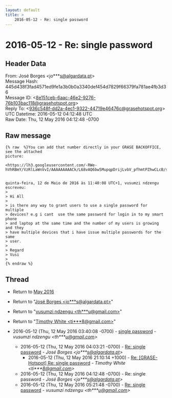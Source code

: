 ```yaml
---
layout: default
title: >
    2016-05-12 - Re: single password
---
```


# 2016-05-12 - Re: single password

## Header Data

From: José Borges \<jo***s@algardata.pt\><br>
Message Hash: 445d438f3fad4571ed9fe1a3b0b0a3340def454d7829f66379fa781ae4fb3d36<br>
Message ID: \<8e151ceb-6aac-46e2-9276-76b103bac118@grasehotspot.org\><br>
Reply To: \<936c548f-dd2a-4ec1-9322-44719e46476c@grasehotspot.org\><br>
UTC Datetime: 2016-05-12 04:12:48 UTC<br>
Raw Date: Thu, 12 May 2016 04:12:48 -0700<br>

## Raw message

```
{% raw  %}You can add that number directly in your GRASE BACKOFFICE, see the attached 
picture:

<https://lh3.googleusercontent.com/-RWe-hVhRBmY/VzRlLaWnVvI/AAAAAAAAACk/L68vAQ6bw5MupqpDrijLvbV_pfhmtPZhwCLcB/s1600/Screenshot_4.png>


quinta-feira, 12 de Maio de 2016 às 11:40:08 UTC+1, vusumzi ndzengu 
escreveu:
>
> Hi All
>
> is there any way to grant users to use a single password for multiple 
> devices? e.g i cant  use the same password for login in to my smart phone 
> and laptop at the same time and the number of my users is growing and they 
> have multiple devices that i have issue multiple passwords for the same 
> user. 
>
> Regard
> Vusi
>
{% endraw %}
```

## Thread

+ Return to [May 2016](/archive/2016/05)

+ Return to "[José Borges <jo***s<span>@</span>algardata.pt>](/authors/jo___s_at_algardata_pt)"
+ Return to "[vusumzi ndzengu <th***u<span>@</span>gmail.com>](/authors/th___u_at_gmail_com)"
+ Return to "[Timothy White <ti***8<span>@</span>gmail.com>](/authors/ti___8_at_gmail_com)"

+ 2016-05-12 (Thu, 12 May 2016 03:40:08 -0700) - [single password](/archive/2016/05/c8932f603caf53257c61260b578dc60caaf57e042b685a34d9972271ae0e5274) - _vusumzi ndzengu \<th***u@gmail.com\>_
  + 2016-05-12 (Thu, 12 May 2016 04:03:21 -0700) - [Re: single password](/archive/2016/05/fd77553829eb7e59f3633b46411bfb43a161b1eb5f94c109ff116330658b32d3) - _José Borges \<jo***s@algardata.pt\>_
    + 2016-05-12 (Thu, 12 May 2016 21:10:14 +1000) - [Re: [GRASE-Hotspot] Re: single password](/archive/2016/05/9cc79eba50e8f94f9b024dceccdc098bd3a024b66c693b6410bbdafb7dce8079) - _Timothy White \<ti***8@gmail.com\>_
  + 2016-05-12 (Thu, 12 May 2016 04:12:48 -0700) - Re: single password - _José Borges \<jo***s@algardata.pt\>_
  + 2016-05-12 (Thu, 12 May 2016 05:21:48 -0700) - [Re: single password](/archive/2016/05/562d238ea8a09b0c03aa9dc7b2e9e4e18f703ec91aeb423dfbd843bdfb0ef287) - _vusumzi ndzengu \<th***u@gmail.com\>_

